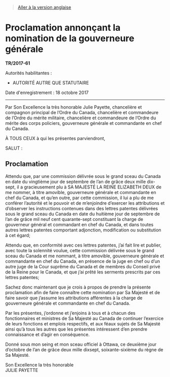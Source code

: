 > [Aller à la version anglaise](/en/Regulations/Statutory%20Instruments/2017/61.md)

# Proclamation annonçant la nomination de la gouverneure générale

**TR/2017-61**

Autorités habilitantes : 
- AUTORITÉ AUTRE QUE STATUTAIRE

Date d'enregistrement : 18 octobre 2017

----------

Par Son Excellence la très honorable Julie Payette, chancelière et compagnon principal de l’Ordre du Canada, chancelière et commandeure de l’Ordre du mérite militaire, chancelière et commandeure de l’Ordre du mérite des corps policiers, gouverneure générale et commandante en chef du Canada.

À TOUS CEUX à qui les présentes parviendront,

SALUT :



## Proclamation


Attendu que, par une commission délivrée sous le grand sceau du Canada en date du vingtième jour de septembre de l’an de grâce deux mille dix-sept, il a gracieusement plu à SA MAJESTÉ LA REINE ELIZABETH DEUX de me nommer, à titre amovible, gouverneure générale et commandante en chef du Canada, et qu’en outre, par cette commission, il lui a plu de me conférer l’autorité et le pouvoir et de m’enjoindre d’exercer les attributions et d’observer les instructions contenues dans des lettres patentes délivrées sous le grand sceau du Canada en date du huitième jour de septembre de l’an de grâce mil neuf cent quarante-sept constituant la charge de gouverneur général et commandant en chef du Canada, et dans toutes autres lettres patentes comportant adjonction, modification ou substitution à cet égard;

Attendu que, en conformité avec ces lettres patentes, j’ai fait lire et publier, avec toute la solennité voulue, cette commission délivrée sous le grand sceau du Canada et me nommant, à titre amovible, gouverneure générale et commandante en chef du Canada, en présence de la juge en chef ou d’un autre juge de la Cour suprême du Canada et de membres du Conseil privé de la Reine pour le Canada, et que j’ai prêté les serments prescrits par ces lettres patentes;

Sachez donc maintenant que je crois à propos de prendre la présente proclamation afin de faire connaître cette nomination par Sa Majesté et de faire savoir que j’assume les attributions afférentes à la charge de gouverneure générale et commandante en chef du Canada.

Par les présentes, j’ordonne et j’enjoins à tous et à chacun des fonctionnaires et ministres de Sa Majesté au Canada de continuer l’exercice de leurs fonctions et emplois respectifs, et aux féaux sujets de Sa Majesté ainsi qu’à tous les autres que les présentes intéressent d’en prendre connaissance et d’agir en conséquence.

Donné sous mon seing et mon sceau officiel à Ottawa, ce deuxième jour d’octobre de l’an de grâce deux mille dixsept, soixante-sixième du règne de Sa Majesté.


<p>Son Excellence la très honorable<br />JULIE PAYETTE<br /></p>


